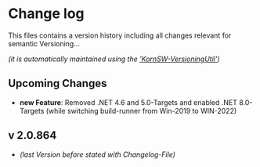 # Change log
This files contains a version history including all changes relevant for semantic Versioning...

*(it is automatically maintained using the ['KornSW-VersioningUtil'](https://github.com/KornSW/VersioningUtil))*


## Upcoming Changes

* **new Feature**: Removed .NET 4.6 and 5.0-Targets and enabled .NET 8.0-Targets (while switching build-runner from Win-2019 to WIN-2022)



## v 2.0.864
* *(last Version before stated with Changelog-File)*